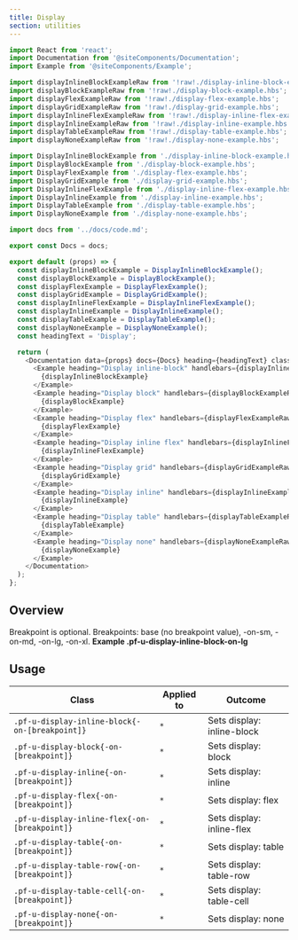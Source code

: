 ```yaml
---
title: Display
section: utilities
---
```


```js
import React from 'react';
import Documentation from '@siteComponents/Documentation';
import Example from '@siteComponents/Example';

import displayInlineBlockExampleRaw from '!raw!./display-inline-block-example.hbs';
import displayBlockExampleRaw from '!raw!./display-block-example.hbs';
import displayFlexExampleRaw from '!raw!./display-flex-example.hbs';
import displayGridExampleRaw from '!raw!./display-grid-example.hbs';
import displayInlineFlexExampleRaw from '!raw!./display-inline-flex-example.hbs';
import displayInlineExampleRaw from '!raw!./display-inline-example.hbs';
import displayTableExampleRaw from '!raw!./display-table-example.hbs';
import displayNoneExampleRaw from '!raw!./display-none-example.hbs';

import DisplayInlineBlockExample from './display-inline-block-example.hbs';
import DisplayBlockExample from './display-block-example.hbs';
import DisplayFlexExample from './display-flex-example.hbs';
import DisplayGridExample from './display-grid-example.hbs';
import DisplayInlineFlexExample from './display-inline-flex-example.hbs';
import DisplayInlineExample from './display-inline-example.hbs';
import DisplayTableExample from './display-table-example.hbs';
import DisplayNoneExample from './display-none-example.hbs';

import docs from '../docs/code.md';

export const Docs = docs;

export default (props) => {
  const displayInlineBlockExample = DisplayInlineBlockExample();
  const displayBlockExample = DisplayBlockExample();
  const displayFlexExample = DisplayFlexExample();
  const displayGridExample = DisplayGridExample();
  const displayInlineFlexExample = DisplayInlineFlexExample();
  const displayInlineExample = DisplayInlineExample();
  const displayTableExample = DisplayTableExample();
  const displayNoneExample = DisplayNoneExample();
  const headingText = 'Display';

  return (
    <Documentation data={props} docs={Docs} heading={headingText} className="is-utility-page">
      <Example heading="Display inline-block" handlebars={displayInlineBlockExampleRaw}>
        {displayInlineBlockExample}
      </Example>
      <Example heading="Display block" handlebars={displayBlockExampleRaw}>
        {displayBlockExample}
      </Example>
      <Example heading="Display flex" handlebars={displayFlexExampleRaw}>
        {displayFlexExample}
      </Example>
      <Example heading="Display inline flex" handlebars={displayInlineFlexExampleRaw}>
        {displayInlineFlexExample}
      </Example>
      <Example heading="Display grid" handlebars={displayGridExampleRaw}>
        {displayGridExample}
      </Example>
      <Example heading="Display inline" handlebars={displayInlineExampleRaw}>
        {displayInlineExample}
      </Example>
      <Example heading="Display table" handlebars={displayTableExampleRaw}>
        {displayTableExample}
      </Example>
      <Example heading="Display none" handlebars={displayNoneExampleRaw}>
        {displayNoneExample}
      </Example>
    </Documentation>
  );
};
```

## Overview

Breakpoint is optional. Breakpoints: base (no breakpoint value), -on-sm, -on-md, -on-lg, -on-xl. **Example .pf-u-display-inline-block-on-lg**

<!-- ## Accessibility

| Attribute | Applied to | Outcome |
| -- | -- | -- |
| `role` or `aria` | `pf-u-display` |  accessibility notes. |
 -->

## Usage

| Class | Applied to | Outcome |
| -- | -- | -- |
| `.pf-u-display-inline-block{-on-[breakpoint]}` | `*` |  Sets display: inline-block |
| `.pf-u-display-block{-on-[breakpoint]}` | `*` |  Sets display: block |
| `.pf-u-display-inline{-on-[breakpoint]}` | `*` |  Sets display: inline |
| `.pf-u-display-flex{-on-[breakpoint]}` | `*` |  Sets display: flex |
| `.pf-u-display-inline-flex{-on-[breakpoint]}` | `*` |  Sets display: inline-flex |
| `.pf-u-display-table{-on-[breakpoint]}` | `*` |  Sets display: table |
| `.pf-u-display-table-row{-on-[breakpoint]}` | `*` |  Sets display: table-row |
| `.pf-u-display-table-cell{-on-[breakpoint]}` | `*` |  Sets display: table-cell |
| `.pf-u-display-none{-on-[breakpoint]}` | `*` |  Sets display: none |
